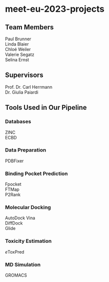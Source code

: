 # meet-eu-2023-projects
## Team Members
Paul Brunner  
Linda Blaier  
Chloé Weiler  
Valerie Segatz  
Selina Ernst
## Supervisors
Prof. Dr. Carl Herrmann  
Dr. Giulia Paiardi
## Tools Used in Our Pipeline
### Databases
ZINC  
ECBD
### Data Preparation
PDBFixer
### Binding Pocket Prediction
Fpocket  
FTMap   
P2Rank
### Molecular Docking
AutoDock Vina  
DiffDock  
Glide  
### Toxicity Estimation
*e*ToxPred
### MD Simulation
GROMACS
